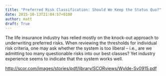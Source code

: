 ```yaml
---
title: "Preferred Risk Classification: Should We Keep the Status Quo?"
date: 2015-10-13T21:04:57+0100
author: matt
draft: True
---
```

The life insurance industry has relied mostly on the knock-out approach to underwriting preferred risks. When reviewing the thresholds for individual risk criteria, one may ask whether the system is too liberal – i.e., are we admitting too many questionable risks into our best classes? Yet industry experience seems to indicate that the system works well.

http://scor.com/images/stories/pdf/library/SCORviews/Wylde-Sv0915.pdf
